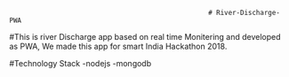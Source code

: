                                                       # River-Discharge-PWA
                                                      
  #This is river Discharge app based on real time Monitering and developed as PWA, We made this app for smart India Hackathon 2018.
  
  #Technology Stack
     -nodejs
     -mongodb
